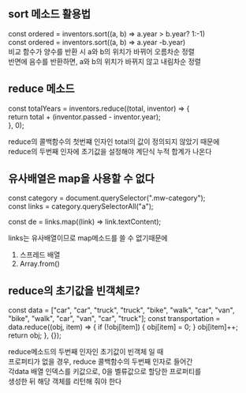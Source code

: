 ## sort 메소드 활용법

const ordered = inventors.sort((a, b) => a.year > b.year? 1:-1)<br/>
const ordered = inventors.sort((a, b) => a.year -b.year)<br/>
비교 함수가 양수를 반환 시 a와 b의 위치가 바뀌어 오름차순 정렬<br/>
반면에 음수를 반환하면, a와 b의 위치가 바뀌지 않고 내림차순 정렬<br/>

## reduce 메소드

const totalYears = inventors.reduce((total, inventor) => { <br/>
return total + (inventor.passed - inventor.year); <br/>
}, 0); <br/>

reduce의 콜백함수의 첫번쨰 인자인 total의 값이 정의되지 않았기 때문에 <br/>
reduce의 두번째 인자에 초기값을 설정해야 계단식 누적 합계가 나온다

## 유사배열은 map을 사용할 수 없다

const category = document.querySelector(".mw-category");<br/>
const links = category.querySelectorAll("a");<br/>

const de = links.map((link) => link.textContent);<br/>

links는 유사배열이므로 map메소드를 쓸 수 없기때문에<br/>

1. 스프레드 배열<br/>
2. Array.from()<br/>

## reduce의 초기값을 빈객체로?

const data = ["car", "car", "truck", "truck", "bike", "walk", "car", "van", "bike", "walk", "car", "van", "car", "truck"];
const transportation = data.reduce((obj, item) => {
if (!obj[item]) {
obj[item] = 0;
}
obj[item]++;
return obj;
}, {});

reduce메소드의 두번째 인자인 초기값이 빈객체 일 때<br/>
프로퍼티가 없을 경우, reduce 콜백함수의 두번째 인자로 들어간<br/>
각data 배열 인덱스를 키값으로, 0을 벨류값으로 할당한 프로퍼티를 <br/>
생성한 뒤 해당 객체를 리턴해 줘야 한다<br/>
